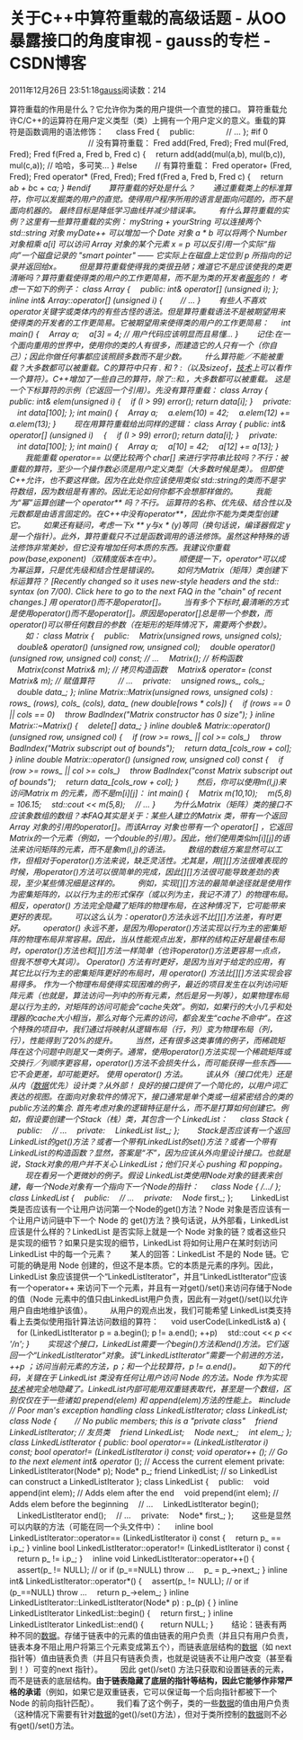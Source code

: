 # 关于C++中算符重载的高级话题 - 从OO暴露接口的角度审视 - gauss的专栏 - CSDN博客
2011年12月26日 23:51:18[gauss](https://me.csdn.net/mathlmx)阅读数：214
                
算符重载的作用是什么？它允许你为类的用户提供一个直觉的接口。 算符重载允许C/C++的运算符在用户定义类型（类）上拥有一个用户定义的意义。重载的算符是函数调用的语法修饰： 　
class Fred { 
　public:　　　　// … 
}; 
#if 0 　　　　　　　　　　// 没有算符重载： 
Fred add(Fred, Fred); 
Fred mul(Fred, Fred); 
Fred f(Fred a, Fred b, Fred c) 
{ 
　return add(add(mul(a,b), mul(b,c)), mul(c,a)); // 哈哈，多可笑… 
} 
#else 　　// 有算符重载： 
Fred operator+ (Fred, Fred); 
Fred operator* (Fred, Fred); 
Fred f(Fred a, Fred b, Fred c) 
{ 
　return a*b + b*c + c*a; 
} 
#endif 
　　算符重载的好处是什么？ 
　　通过重载类上的标准算符，你可以发掘类的用户的直觉。使得用户程序所用的语言是面向问题的，而不是面向机器的。 最终目标是降低学习曲线并减少错误率。 
　　有什么算符重载的实例？这里有一些算符重载的实例： 
myString + yourString 可以连接两个 std::string 对象 
myDate++ 可以增加一个 Date 对象 
a * b 可以将两个 Number 对象相乘 
a[i] 可以访问 Array 对象的某个元素 
x = *p 可以反引用一个实际“指向”一个磁盘记录的 "smart pointer" —— 它实际上在磁盘上定位到 p 所指向的记录并返回给x。 
　　但是算符重载使得我的类很丑陋；难道它不是应该使我的类更清晰吗？算符重载使得类的用户的工作更简易，而不是为类的开发者[服务](http://www.3800hk.com/)的！ 考虑一下如下的例子：
class Array { 
　public: 
int& operator[] (unsigned i); 
}; 
inline 
int& Array::operator[] (unsigned i) 
{ 　　// … 
} 
　　有些人不喜欢operator关键字或类体内的有些古怪的语法。但是算符重载语法不是被期望用来使得类的开发者的工作更简易。它被期望用来使得类的用户的工作更简易： 　
int main() 
{ 
　Array a; 
　a[3] = 4; // 用户代码应该明显而且易懂… 
} 
　　记住:在一个面向重用的世界中，使用你的类的人有很多，而建造它的人只有一个（你自己）；因此你做任何事都应该照顾多数而不是少数。 
　　什么算符能／不能被重载？大多数都可以被重载。C的算符中只有 . 和 ? :（以及sizeof，[技术](http://www.3800hk.com/)上可以看作一个算符）。C++增加了一些自己的算符，除了::和.*，大多数都可以被重载。 这是一个下标算符的示例（它返回一个引用）。先没有算符重载：
class Array { 
public: 
int& elem(unsigned i) { 　if (I > 99) error(); return data[i]; } 
　private: 
　int data[100]; 
}; 
int main() 
{ 
　Array a; 
　a.elem(10) = 42; 
　a.elem(12) += a.elem(13); 
} 
　　现在用算符重载给出同样的逻辑： 
class Array { 
public: 
int& operator[] (unsigned i)　 {　 if (I > 99) error(); return data[i]; } 
　private: 
　int data[100]; 
}; 
int main() 
{ 
　Array a; 
　a[10] = 42; 
　a[12] += a[13]; 
} 
　　我能重载 operator== 以便比较两个 char[] 来进行字符串比较吗？不行：被重载的算符，至少一个操作数必须是用户定义类型（大多数时候是类）。 但即使C++允许，也不要这样做。因为在此处你应该使用类似 std::string的类而不是字符数组，因为数组是有害的。因此无论如何你都不会想那样做的。
　　我能为“幂”运算创建一个 operator** 吗？不行。 运算符的名称、优先级、结合性以及元数都是由语言固定的。在C++中没有operator**，因此你不能为类类型创建它。
　　如果还有疑问，考虑一下x ** y与x * (*y)等同（换句话说，编译器假定 y 是一个指针）。此外，算符重载只不过是函数调用的语法修饰。虽然这种特殊的语法修饰非常美妙，但它没有增加任何本质的东西。我建议你重载pow(base,exponent)（双精度版本在中）。
　　顺便提一下，operator^可以成为幂运算，只是优先级和结合性是错误的。 
　　如何为Matrix（矩阵）类创建下标运算符？ [Recently changed so it uses new-style headers and the std:: syntax (on 7/00). Click here to go to the next FAQ in the "chain" of recent changes.]
用 operator()而不是operator[]。 
　　当有多个下标时,最清晰的方式是使用operator()而不是operator[]。原因是operator[]总是带一个参数，而operator()可以带任何数目的参数（在矩形的矩阵情况下，需要两个参数）。
　　如： 
class Matrix { 
　public: 
　Matrix(unsigned rows, unsigned cols); 
　double& operator() (unsigned row, unsigned col); 
　double operator() (unsigned row, unsigned col) const; // … 
　Matrix(); // 析构函数 
　Matrix(const Matrix& m); // 拷贝构造函数 
　Matrix& operator= (const Matrix& m); // 赋值算符　　　// … 
　private: 
　unsigned rows_, cols_; 
　double* data_; 
}; 
inline 
Matrix::Matrix(unsigned rows, unsigned cols) 
: rows_ (rows), 
cols_ (cols), 
data_ (new double[rows * cols]) 
{ 
　if (rows == 0 || cols == 0) 
　throw BadIndex("Matrix constructor has 0 size"); 
} 
inline 
Matrix::~Matrix() 
{ 
　delete[] data_; 
} 
inline 
double& Matrix::operator() (unsigned row, unsigned col) 
{ 
　if (row >= rows_ || col >= cols_) 
　throw BadIndex("Matrix subscript out of bounds"); 
　return data_[cols_*row + col]; 
} 
inline 
double Matrix::operator() (unsigned row, unsigned col) const 
{ 
　if (row >= rows_ || col >= cols_) 
　throw BadIndex("const Matrix subscript out of bounds"); 
　return data_[cols_*row + col]; 
} 
　　然后，你可以使用m(I,j)来访问Matrix m 的元素，而不是m[i][j]： 
int main() 
{ 
　Matrix m(10,10); 
　m(5,8) = 106.15; 
　std::cout << m(5,8); 　// … 
} 
　　为什么Matrix（矩阵）类的接口不应该象数组的数组？本FAQ其实是关于：某些人建立的Matrix 类，带有一个返回 Array 对象的引用的operator[]。而该Array 对象也带有一个 operator[] ，它返回Matrix的一个元素（例如，一个double的引用）。因此，他们使用类似m[i][j]的语法来访问矩阵的元素，而不是象m(I,j)的语法。
　　数组的数组方案显然可以工作，但相对于operator()方法来说，缺乏灵活性。尤其是，用[][]方法很难表现的时候，用operator()方法可以很简单的完成，因此[][]方法很可能导致差劲的表现，至少某些情况细是这样的。
　　例如，实现[][]方法的最简单途径就是使用作为密集矩阵的，以以行为主的形式保存（或以列为主，我记不清了）的物理布局。相反，operator() 方法完全隐藏了矩阵的物理布局，在这种情况下，它可能带来更好的表现。
　　可以这么认为：operator()方法永远不比[][]方法差，有时更好。 
　　operator() 永远不差，是因为用operator()方法实现以行为主的密集矩阵的物理布局非常容易。因此，当从性能观点出发，那样的结构正好是最佳布局时，operator()方法也和[][]方法一样简单（也许operator()方法更容易一点点，但我不想夸大其词）。 Operator() 方法有时更好，是因为当对于给定的应用，有其它比以行为主的密集矩阵更好的布局时，用 operator() 方法比[][]方法实现会容易得多。 作为一个物理布局使得实现困难的例子，最近的项目发生在以列访问矩阵元素（也就是，算法访问一列中的所有元素，然后是另一列等），如果物理布局是以行为主的，对矩阵的访问可能会“cache失效”。例如，如果行的大小几乎和处理器的cache大小相当，那么对每个元素的访问，都会发生“cache不命中”。在这个特殊的项目中，我们通过将映射从逻辑布局（行，列）变为物理布局（列，行），性能得到了20%的提升。
　　当然，还有很多这类事情的例子，而稀疏矩阵在这个问题中则是又一类例子。通常，使用operator()方法实现一个稀疏矩阵或交换行／列顺序更容易，operator()方法不会损失什么，而可能获得一些东西——它不会更差，却可能更好。
使用 operator() 方法。 
　　该从外（接口优先）还是从内（[数据](http://www.3800hk.com/)优先）设计类？从外部！ 良好的接口提供了一个简化的，以用户词汇表达的视图。在面向对象软件的情况下，接口通常是单个类或一组紧密结合的类的public方法的集合. 首先考虑对象的逻辑特征是什么，而不是打算如何创建它。例如，假设要创建一个Stack（栈）类，其包含一个 LinkedList：
 　 
class Stack { 
　public: 　// … 
　private: 
　LinkedList list_; 
}; 
　　Stack是否应该有一个返回LinkedList的get()方法？或者一个带有LinkedList的set()方法？或者一个带有LinkedList的构造函数？显然，答案是“不”，因为应该从外向里设计接口。也就是说，Stack对象的用户并不关心 LinkedList；他们只关心 pushing 和 popping。
　　现在看另一个更微妙的例子。假设 LinkedList类使用Node对象的链表来创建，每一个Node对象有一个指向下一个Node的指针： 　 
class Node { /*…*/ }; 
class LinkedList { 
　public: 　// … 
　private: 
　Node* first_; 
}; 
　　LinkedList类是否应该有一个让用户访问第一个Node的get()方法？Node 对象是否应该有一个让用户访问链中下一个 Node 的 get()方法？换句话说，从外部看，LinkedList应该是什么样的？LinkedList 是否实际上就是一个 Node 对象的链？或者这些只是实现的细节？如果只是实现的细节，LinkedList 将如何让用户在某时刻访问 LinkedList 中的每一个元素？
　　某人的回答：LinkedList 不是的 Node 链。它可能的确是用 Node 创建的，但这不是本质。它的本质是元素的序列。因此，LinkedList 象应该提供一个“LinkedListIterator”，并且“LinkedListIterator”应该有一个operator++ 来访问下一个元素，并且有一对get()/set()来访问存储于Node 的值（Node 元素中的值只由LinkedList用户负责，因此有一对get()/set()以允许用户自由地维护该值）。
　　从用户的观点出发，我们可能希望 LinkedList类支持看上去类似使用指针算法访问数组的算符： 　 
void userCode(LinkedList& a) 
{ 
　for (LinkedListIterator p = a.begin(); p != a.end(); ++p) 
　std::cout << *p << '/n'; 
} 
　　实现这个接口，LinkedList需要一个begin()方法和end()方法。它们返回一个“LinkedListIterator”对象。该“LinkedListIterator”需要一个前进的方法，++p ；访问当前元素的方法，*p；和一个比较算符，p != a.end()。
　　如下的代码，关键在于 LinkedList 类没有任何让用户访问 Node 的方法。Node 作为实现[技术](http://www.3800hk.com/)被完全地隐藏了。LinkedList内部可能用双重链表取代，甚至是一个数组，区别仅仅在于一些诸如
prepend(elem) 和 append(elem)方法的性能上。 
#include // Poor man's exception handling 
class LinkedListIterator; 
class LinkedList; 
class Node { 　　// No public members; this is a "private class" 
　friend LinkedListIterator; // 友员类 
　friend LinkedList; 
　Node* next_; 
　int elem_; 
}; 
class LinkedListIterator { 
public: 
bool operator== (LinkedListIterator i) const; 
bool operator!= (LinkedListIterator i) const; 
void operator++ (); // Go to the next element 
int& operator* (); // Access the current element 
private: 
LinkedListIterator(Node* p); 
Node* p_; 
friend LinkedList; // so LinkedList can construct a LinkedListIterator 
}; 
class LinkedList { 
　public: 
　void append(int elem); // Adds elem after the end 
　void prepend(int elem); // Adds elem before the beginning 　// … 
　LinkedListIterator begin(); 
　LinkedListIterator end(); 　// … 
　private: 
　Node* first_; 
}; 
　　这些是显然可以内联的方法（可能在同一个头文件中）： 　 
inline bool LinkedListIterator::operator== (LinkedListIterator i) const 
{ 
　return p_ == i.p_; 
} 
vinline bool LinkedListIterator::operator!= (LinkedListIterator i) const 
{ 
　return p_ != i.p_; 
} 
　inline void LinkedListIterator::operator++() 
{ 
　assert(p_ != NULL); // or if (p_==NULL) throw … 
　p_ = p_->next_; 
} 
inline int& LinkedListIterator::operator*() 
{ 
　assert(p_ != NULL); // or if (p_==NULL) throw … 
　return p_->elem_; 
} 
inline LinkedListIterator::LinkedListIterator(Node* p) 
: p_(p) 
{ } 
inline LinkedListIterator LinkedList::begin() 
{ 
　return first_; 
} 
inline LinkedListIterator LinkedList::end() 
{　
   return NULL; 
} 
　　结论：链表有两种不同的[数据](http://www.3800hk.com/)。存储于链表中的元素的值由链表的用户负责（并且只有用户负责，链表本身不阻止用户将第三个元素变成第五个），而链表底层结构的[数据](http://www.3800hk.com/)（如
 next 指针等）值由链表负责（并且只有链表负责，也就是说链表不让用户改变（甚至看到！）可变的next 指针）。 
　　因此 get()/set() 方法只获取和设置链表的元素，而不是链表的底层结构。**由于链表隐藏了底层的指针等结构，因此它能够作非常严格的承诺**（例如，如果它是双重链表，它可以保证每一个后向指针都被下一个 Node 的前向指针匹配）。
　　我们看了这个例子，类的一些[数据](http://www.3800hk.com/)的值由用户负责（这种情况下需要有针对[数据](http://www.3800hk.com/)的get()/set()方法），但对于类所控制的[数据](http://www.3800hk.com/)则不必有get()/set()方法。
